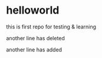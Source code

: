 # helloworld
this is first repo for testing &amp; learning

another line has deleted

another line has added
